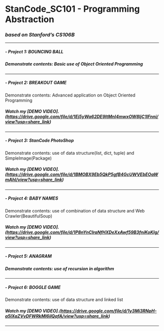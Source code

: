 # StanCode_SC101 - Programming Abstraction
### *based on Stanford’s CS106B*
-----------------------------------------------------------------------------------------------------------------------------------------------------------
##### - Project 1: BOUNCING BALL
##### Demonstrate contents: Basic use of Object Oriented Programming 
-----------------------------------------------------------------------------------------------------------------------------------------------------------
##### - Project 2: BREAKOUT GAME
Demonstrate contents: Advanced application on Object Oriented Programming 
##### Watch my *[DEMO VIDEO].(https://drive.google.com/file/d/1Ej5yWa62DE9ItMnI4mwxOW8IjC1IFnni/view?usp=share_link)*
-----------------------------------------------------------------------------------------------------------------------------------------------------------
##### - Project 3: StanCode PhotoShop
Demonstrate contents: use of data structure(list, dict, tuple) and SimpleImage(Package)
##### Watch my *[DEMO VIDEO].(https://drive.google.com/file/d/1BMOBX9Eb5QkP5gfB4GcUWVEbEOaWmAhI/view?usp=share_link)*
-----------------------------------------------------------------------------------------------------------------------------------------------------------
##### - Project 4: BABY NAMES
Demonstrate contents: use of combination of data structure and Web Crawler(BeautifulSoup)
##### Watch my *[DEMO VIDEO].(https://drive.google.com/file/d/1P8nYnClraNfHXDeXxAwf59B3fniKoKIg/view?usp=share_link)*
-----------------------------------------------------------------------------------------------------------------------------------------------------------
##### - Project 5: ANAGRAM
##### Demonstrate contents: use of recursion in algorithm
-----------------------------------------------------------------------------------------------------------------------------------------------------------
##### - Project 6: BOGGLE GAME
Demonstrate contents: use of data structure and linked list
##### Watch my *[DEMO VIDEO].(https://drive.google.com/file/d/1y3Mi3RNpH-a5lXaZVvDFWRkMl6iIQafA/view?usp=share_link)*
-----------------------------------------------------------------------------------------------------------------------------------------------------------
